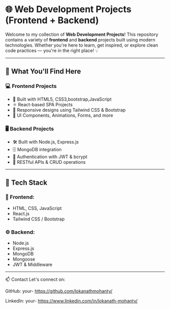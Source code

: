  # 🌐 Web Development Projects (Frontend + Backend)

Welcome to my collection of **Web Development Projects**! This repository contains a variety of **frontend** and **backend** projects built using modern technologies. Whether you're here to learn, get inspired, or explore clean code practices — you're in the right place! 💡

---

## 🧠 What You'll Find Here

### 💻 Frontend Projects
- 🎨 Built with HTML5, CSS3,bootstrap,JavaScript
- ⚛️ React-based SPA Projects
- 🎯 Responsive designs using Tailwind CSS & Bootstrap
- 🧩 UI Components, Animations, Forms, and more

### 🖥️ Backend Projects
- 🛠️ Built with Node.js, Express.js
- 🗄️ MongoDB integration
- 🔐 Authentication with JWT & bcrypt
- 📡 RESTful APIs & CRUD operations

---

## 🧰 Tech Stack

### 🚀 Frontend:
- HTML, CSS, JavaScript
- React.js
- Tailwind CSS / Bootstrap

### ⚙️ Backend:
- Node.js
- Express.js
- MongoDB
- Mongoose
- JWT & Middleware

---


📫 Contact
Let's connect on:

GitHub: your- https://github.com/lokanathmohanty/

LinkedIn: your- https://www.linkedin.com/in/lokanath-mohanty/


